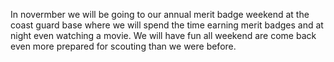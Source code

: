 In novermber we will be going to our annual merit badge weekend at the coast guard base where we will spend the time earning merit badges and at night even watching a movie. We will have fun all weekend are come back even more prepared for scouting than we were before.
